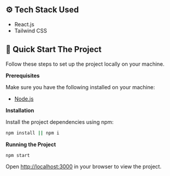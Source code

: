 ## <a name="tech-stack">⚙️ Tech Stack Used</a>

- React.js
- Tailwind CSS

## <a name="quick-start">🤸 Quick Start The Project</a>

Follow these steps to set up the project locally on your machine.

**Prerequisites**

Make sure you have the following installed on your machine:

- [Node.js](https://nodejs.org/en)

**Installation**

Install the project dependencies using npm:

```bash
npm install || npm i
```

**Running the Project**

```bash
npm start
```

Open [http://localhost:3000](http://localhost:3000) in your browser to view the project.
